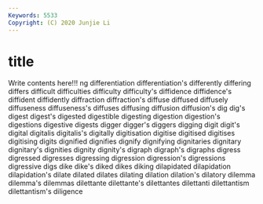 ```yaml
---
Keywords: 5533
Copyright: (C) 2020 Junjie Li
---
```


# title

Write contents here!!!
ng
differentiation 
differentiation's 
differently 
differing 
differs 
difficult 
difficulties 
difficulty 
difficulty's 
diffidence
diffidence's 
diffident 
diffidently 
diffraction 
diffraction's 
diffuse 
diffused 
diffusely 
diffuseness 
diffuseness's
diffuses 
diffusing 
diffusion 
diffusion's 
dig 
dig's 
digest 
digest's 
digested 
digestible
digesting 
digestion 
digestion's 
digestions 
digestive 
digests 
digger 
digger's 
diggers 
digging
digit 
digit's 
digital 
digitalis 
digitalis's 
digitally 
digitisation 
digitise 
digitised 
digitises
digitising 
digits 
dignified 
dignifies 
dignify 
dignifying 
dignitaries 
dignitary 
dignitary's 
dignities
dignity 
dignity's 
digraph 
digraph's 
digraphs 
digress 
digressed 
digresses 
digressing 
digression
digression's 
digressions 
digressive 
digs 
dike 
dike's 
diked 
dikes 
diking 
dilapidated
dilapidation 
dilapidation's 
dilate 
dilated 
dilates 
dilating 
dilation 
dilation's 
dilatory 
dilemma
dilemma's 
dilemmas 
dilettante 
dilettante's 
dilettantes 
dilettanti 
dilettantism 
dilettantism's 
diligence 
